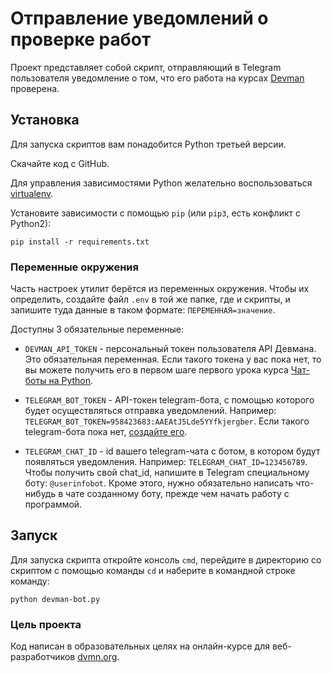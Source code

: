 # Отправление уведомлений о проверке работ

Проект представляет собой скрипт, отправляющий в Telegram пользователя уведомление о том, что его работа на курсах [Devman](https://dvmn.org/) проверена.

## Установка

Для запуска скриптов вам понадобится Python третьей версии.

Скачайте код с GitHub.

Для управления зависимостями Python желательно воспользоваться [virtualenv](https://pypi.org/project/virtualenv/).

Установите зависимости с помощью `pip` (или `pip3`, есть конфликт с Python2):
```
pip install -r requirements.txt
```

### Переменные окружения

Часть настроек утилит берётся из переменных окружения. Чтобы их определить, создайте файл `.env` в той же папке, где и скрипты, и запишите туда данные в таком формате: `ПЕРЕМЕННАЯ=значение`.

Доступны 3 обязательные переменные:

- `DEVMAN_API_TOKEN` - персональный токен пользователя API Девмана. Это обязательная переменная. Если такого токена у вас пока нет, то вы можете получить его в первом шаге первого урока курса [Чат-боты на Python](https://dvmn.org/modules/chat-bots/).

- `TELEGRAM_BOT_TOKEN` - API-токен telegram-бота, с помощью которого будет осуществляться отправка уведомлений. Например: `TELEGRAM_BOT_TOKEN=958423683:AAEAtJ5Lde5YYfkjergber`. Если такого telegram-бота пока нет, [создайте его](https://way23.ru/регистрация-бота-в-telegram.html).

- `TELEGRAM_CHAT_ID` - id вашего telegram-чата с ботом, в котором будут появляться уведомления. Например: `TELEGRAM_CHAT_ID=123456789`. Чтобы получить свой chat_id, напишите в Telegram специальному боту: `@userinfobot`. Кроме этого, нужно обязательно написать что-нибудь в чате созданному боту, прежде чем начать работу с программой.

## Запуск

Для запуска скрипта откройте консоль `cmd`, перейдите в директорию со скриптом с помощью команды `cd` и наберите в командной строке команду:
```
python devman-bot.py
```

### Цель проекта

Код написан в образовательных целях на онлайн-курсе для веб-разработчиков [dvmn.org](https://dvmn.org/).
